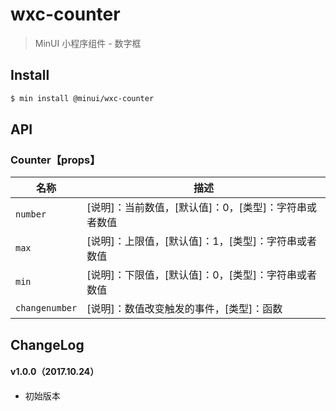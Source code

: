 # wxc-counter

> MinUI 小程序组件 - 数字框

## Install

``` bash
$ min install @minui/wxc-counter
```

## API

### Counter【props】

| 名称                  | 描述                         |
|----------------------|------------------------------|
|`number`              | [说明]：当前数值，[默认值]：0，[类型]：字符串或者数值 |
|`max`                 | [说明]：上限值，[默认值]：1，[类型]：字符串或者数值 |
|`min`                 | [说明]：下限值，[默认值]：0，[类型]：字符串或者数值 |
|`changenumber`        | [说明]：数值改变触发的事件，[类型]：函数 |

##  ChangeLog

#### v1.0.0（2017.10.24）

- 初始版本

